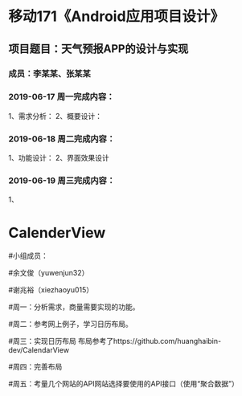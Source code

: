 # 移动171《Android应用项目设计》
## 项目题目：天气预报APP的设计与实现
### 成员：李某某、张某某

### 2019-06-17 周一完成内容：
1、需求分析：
2、概要设计：


### 2019-06-18 周二完成内容：
1、功能设计：
2、界面效果设计


### 2019-06-19 周三完成内容：
1、


# CalenderView
#小组成员：

#余文俊（yuwenjun32）

#谢兆裕（xiezhaoyu015）

#周一：分析需求，商量需要实现的功能。

#周二：参考网上例子，学习日历布局。

#周三：实现日历布局
布局参考了https://github.com/huanghaibin-dev/CalendarView

#周四：完善布局

#周五：考量几个网站的API网站选择要使用的API接口（使用“聚合数据”）
